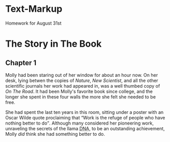 # Text-Markup
Homework for August 31st
<!DOCTYPE html>
<html>
  <head>
    <title> Text </title>
  </head>
  <body>
    <h1>The Story in The Book</h1>
    <h2>Chapter 1</h2>
    <p>Molly had been staring out of her window for about an hour now. On her desk, lying betwen the copies of <i>Nature</i>, <i>New Scientist</i>, and all the other scientific journals her work had appeared in, was a well thumbed copy of <cite>On The Road</cite>. It had been Molly's favorite book since college, and the longer she spent in these four walls the more she felt she needed to be free.</p>
    <p>She had spent the last ten years in this room, sitting under a poster with an Oscar Wilde quote proclaiming that <q>Work is the refuge of people who have nothing better to do</q>. Although many considered her pioneering work, unraveling the secrets of the llama <abbr title="Dexoyribonucleic acid">DNA</abbr>, to be an outstanding achievement, Molly <em>did</em> think she had something better to do.</p>
  </body>
</html>
